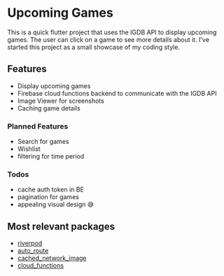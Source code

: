 # Upcoming Games

This is a quick flutter project that uses the IGDB API to display upcoming games. The user can click on a game to see
more details about it. I've started this project as a small showcase of my coding style.

## Features

* Display upcoming games
* Firebase cloud functions backend to communicate with the IGDB API
* Image Viewer for screenshots
* Caching game details

### Planned Features

* Search for games
* Wishlist
* filtering for time period

### Todos

* cache auth token in BE
* pagination for games
* appealing visual design :sweat_smile:

## Most relevant packages

* [riverpod](https://pub.dev/packages/riverpod)
* [auto_route](https://pub.dev/packages/auto_route)
* [cached_network_image](https://pub.dev/packages/cached_network_image)
* [cloud_functions](https://pub.dev/packages/cloud_functions)
